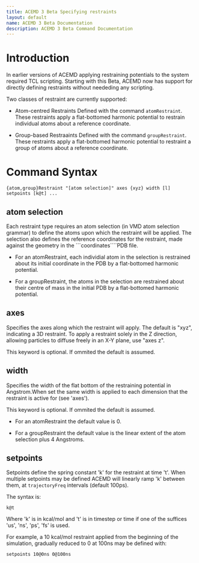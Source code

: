 ```yaml
---
title: ACEMD 3 Beta Specifying restraints
layout: default
name: ACEMD 3 Beta Documentation
description: ACEMD 3 Beta Command Documentation
---
```


# Introduction

In earlier versions of ACEMD applying restraining potentials to the system required TCL scripting. Starting with this Beta, ACEMD now has support for directly defining restraints without neededing any scripting.


Two classes of restraint are currently supported:

* Atom-centred Restraints
 Defined with the command ```atomRestraint```. These restraints apply a flat-bottomed harmonic potential to restrain individual atoms about a reference coordinate.

* Group-based Restraaints
 Defined with the command ```groupRestraint```. These restraints apply a flat-bottomed harmonic potential to restraint a group of atoms about a reference coordinate.

# Command Syntax

```
{atom,group}Restraint "[atom selection]" axes {xyz} width [l] setpoints [k@t] ...
```

## atom selection

Each restraint type requires an atom selection (in VMD atom selection grammar) to define the atoms upon which the restraint will be applied. The selection also defines the reference coordinates for the restraint, made against the geometry in the ```coordinates````PDB file.

* For an atomRestraint, each individial atom in the selection is restrained about its initial coordinate in the PDB by a flat-bottomed harmonic potential. 

* For a groupRestraint, the atoms in the selection are restrained about their centre of mass in the initial PDB by a flat-bottomed harmonic potential.

## axes

Specifies the axes along which the restraint will apply. The default is "xyz", indicating  a 3D restraint. To apply a restraint solely in the Z direction, allowing particles to diffuse freely in an X-Y plane, use "axes z". 

This keyword is optional. If ommited the default is assumed.

## width

Specifies the width of the flat bottom of the restraining potential in Angstrom.When set the same width is applied to each dimension that the restraint is active for (see 'axes').

This keyword is optional. If ommited the default is assumed.

* For an atomRestraint the default value is 0. 

* For a groupRestraint the default value is the linear extent of the atom selection plus 4 Angstroms. 

## setpoints

Setpoints define the spring constant 'k' for the restraint at time 't'. When multiple setpoints may be defined ACEMD will linearly ramp 'k' between them, at ```trajectoryFreq``` intervals (default 100ps).

The syntax is:

```
k@t
```

Where 'k' is in kcal/mol and 't' is in timestep or time if one of the  suffices 'us', 'ns', 'ps', 'fs' is used.

For example, a 10 kcal/mol restraint applied from the beginning of the simulation, gradually reduced to 0 at 100ns may be defined with:

```
setpoints 10@0ns 0@100ns
```
